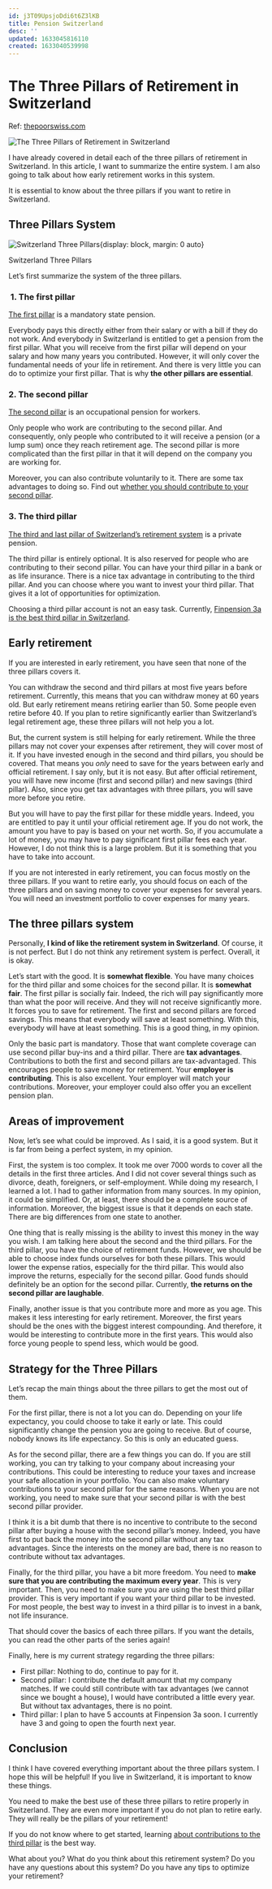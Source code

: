 ```yaml
---
id: j3T09UpsjoDdi6t6Z3lKB
title: Pension Switzerland
desc: ''
updated: 1633045816110
created: 1633040539998
---
```

# The Three Pillars of Retirement in Switzerland
Ref: [thepoorswiss.com](https://thepoorswiss.com/three-pillars-retirement-switzerland/)

![The Three Pillars of Retirement in Switzerland](https://thepoorswiss.com/wp-content/uploads/2018/04/The-Three-Pillars-of-Retirement-in-Switzerland.png)

I have already covered in detail each of the three pillars of retirement in Switzerland. In this article, I want to summarize the entire system. I am also going to talk about how early retirement works in this system.

It is essential to know about the three pillars if you want to retire in Switzerland.

## Three Pillars System

![Switzerland Three Pillars](https://thepoorswiss.com/wp-content/uploads/2018/04/switzerland_three_pillars.png){display: block, margin: 0 auto}

Switzerland Three Pillars

Let’s first summarize the system of the three pillars.

###  1. The first pillar

[The first pillar](https://thepoorswiss.com/first-pillar-retirement-switzerland/) is a mandatory state pension.

Everybody pays this directly either from their salary or with a bill if they do not work. And everybody in Switzerland is entitled to get a pension from the first pillar. What you will receive from the first pillar will depend on your salary and how many years you contributed. However, it will only cover the fundamental needs of your life in retirement. And there is very little you can do to optimize your first pillar. That is why **the other pillars are essential**.

### 2\. The second pillar

[The second pillar](https://thepoorswiss.com/second-pillar-retirement-switzerland/) is an occupational pension for workers.

Only people who work are contributing to the second pillar. And consequently, only people who contributed to it will receive a pension (or a lump sum) once they reach retirement age. The second pillar is more complicated than the first pillar in that it will depend on the company you are working for.

Moreover, you can also contribute voluntarily to it. There are some tax advantages to doing so. Find out [whether you should contribute to your second pillar](https://thepoorswiss.com/should-you-contribute-to-your-second-pillar/).

### 3\. The third pillar

[The third and last pillar of Switzerland’s retirement system](https://thepoorswiss.com/third-pillar-retirement-switzerland/) is a private pension.

The third pillar is entirely optional. It is also reserved for people who are contributing to their second pillar. You can have your third pillar in a bank or as life insurance. There is a nice tax advantage in contributing to the third pillar. And you can choose where you want to invest your third pillar. That gives it a lot of opportunities for optimization.

Choosing a third pillar account is not an easy task. Currently, [Finpension 3a is the best third pillar in Switzerland](https://thepoorswiss.com/finpension-3a-review/).

## Early retirement

If you are interested in early retirement, you have seen that none of the three pillars covers it.

You can withdraw the second and third pillars at most five years before retirement. Currently, this means that you can withdraw money at 60 years old. But early retirement means retiring earlier than 50. Some people even retire before 40. If you plan to retire significantly earlier than Switzerland’s legal retirement age, these three pillars will not help you a lot.

But, the current system is still helping for early retirement. While the three pillars may not cover your expenses after retirement, they will cover most of it. If you have invested enough in the second and third pillars, you should be covered. That means you _only_ need to save for the years between early and official retirement. I say only, but it is not easy. But after official retirement, you will have new income (first and second pillar) and new savings (third pillar). Also, since you get tax advantages with three pillars, you will save more before you retire.

But you will have to pay the first pillar for these middle years. Indeed, you are entitled to pay it until your official retirement age. If you do not work, the amount you have to pay is based on your net worth. So, if you accumulate a lot of money, you may have to pay significant first pillar fees each year. However, I do not think this is a large problem. But it is something that you have to take into account.

If you are not interested in early retirement, you can focus mostly on the three pillars. If you want to retire early, you should focus on each of the three pillars and on saving money to cover your expenses for several years. You will need an investment portfolio to cover expenses for many years.

## The three pillars system

Personally, **I kind of like the retirement system in Switzerland**. Of course, it is not perfect. But I do not think any retirement system is perfect. Overall, it is okay.

Let’s start with the good. It is **somewhat flexible**. You have many choices for the third pillar and some choices for the second pillar. It is **somewhat fair**. The first pillar is socially fair. Indeed, the rich will pay significantly more than what the poor will receive. And they will not receive significantly more. It forces you to save for retirement. The first and second pillars are forced savings. This means that everybody will save at least something. With this, everybody will have at least something. This is a good thing, in my opinion.

Only the basic part is mandatory. Those that want complete coverage can use second pillar buy-ins and a third pillar. There are **tax advantages**. Contributions to both the first and second pillars are tax-advantaged. This encourages people to save money for retirement. Your **employer is contributing**. This is also excellent. Your employer will match your contributions. Moreover, your employer could also offer you an excellent pension plan.

## Areas of improvement

Now, let’s see what could be improved. As I said, it is a good system. But it is far from being a perfect system, in my opinion.

First, the system is too complex. It took me over 7000 words to cover all the details in the first three articles. And I did not cover several things such as divorce, death, foreigners, or self-employment. While doing my research, I learned a lot. I had to gather information from many sources. In my opinion, it could be simplified. Or, at least, there should be a complete source of information. Moreover, the biggest issue is that it depends on each state. There are big differences from one state to another.

One thing that is really missing is the ability to invest this money in the way you wish. I am talking here about the second and the third pillars. For the third pillar, you have the choice of retirement funds. However, we should be able to choose index funds ourselves for both these pillars. This would lower the expense ratios, especially for the third pillar. This would also improve the returns, especially for the second pillar. Good funds should definitely be an option for the second pillar. Currently, **the returns on the second pillar are laughable**.

Finally, another issue is that you contribute more and more as you age. This makes it less interesting for early retirement. Moreover, the first years should be the ones with the biggest interest compounding. And therefore, it would be interesting to contribute more in the first years. This would also force young people to spend less, which would be good.

## Strategy for the Three Pillars

Let’s recap the main things about the three pillars to get the most out of them.

For the first pillar, there is not a lot you can do. Depending on your life expectancy, you could choose to take it early or late. This could significantly change the pension you are going to receive. But of course, nobody knows its life expectancy. So this is only an educated guess.

As for the second pillar, there are a few things you can do. If you are still working, you can try talking to your company about increasing your contributions. This could be interesting to reduce your taxes and increase your safe allocation in your portfolio. You can also make voluntary contributions to your second pillar for the same reasons. When you are not working, you need to make sure that your second pillar is with the best second pillar provider.

I think it is a bit dumb that there is no incentive to contribute to the second pillar after buying a house with the second pillar’s money. Indeed, you have first to put back the money into the second pillar without any tax advantages. Since the interests on the money are bad, there is no reason to contribute without tax advantages.

Finally, for the third pillar, you have a bit more freedom. You need to **make sure that you are contributing the maximum every year**. This is very important. Then, you need to make sure you are using the best third pillar provider. This is very important if you want your third pillar to be invested. For most people, the best way to invest in a third pillar is to invest in a bank, not life insurance.

That should cover the basics of each three pillars. If you want the details, you can read the other parts of the series again!

Finally, here is my current strategy regarding the three pillars:

-   First pillar: Nothing to do, continue to pay for it.
-   Second pillar: I contribute the default amount that my company matches. If we could still contribute with tax advantages (we cannot since we bought a house), I would have contributed a little every year. But without tax advantages, there is no point.
-   Third pillar: I plan to have 5 accounts at Finpension 3a soon. I currently have 3 and going to open the fourth next year.

## Conclusion

I think I have covered everything important about the three pillars system. I hope this will be helpful! If you live in Switzerland, it is important to know these things.

You need to make the best use of these three pillars to retire properly in Switzerland. They are even more important if you do not plan to retire early. They will really be the pillars of your retirement!

If you do not know where to get started, learning [about contributions to the third pillar](https://thepoorswiss.com/contribute-third-pillar/) is the best way.

What about you? What do you think about this retirement system? Do you have any questions about this system? Do you have any tips to optimize your retirement?